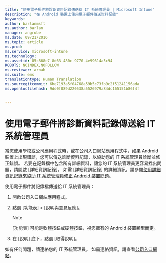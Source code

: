 ```yaml
---
title: "使用電子郵件將診斷資料記錄傳送給 IT 系統管理員 | Microsoft Intune"
description: "在 Android 裝置上使用電子郵件傳送資料記錄"
keywords: 
author: barlanmsft
ms.author: barlan
manager: angrobe
ms.date: 09/21/2016
ms.topic: article
ms.prod: 
ms.service: microsoft-intune
ms.technology: 
ms.assetid: 85c868e7-8d63-480c-9770-4e99614a5c94
ROBOTS: NOINDEX,NOFOLLOW
ms.reviewer: arnab
ms.suite: ems
translationtype: Human Translation
ms.sourcegitcommit: 6be7193a5f04768a59b5c73fb9c2f51241156ada
ms.openlocfilehash: 9dd0f089d220538a5526979a84dc165151b86f4f


---
```



# <a name="send-diagnostic-data-logs-to-your-it-admin-using-email"></a>使用電子郵件將診斷資料記錄傳送給 IT 系統管理員

當您使用學校或公司應用程式時，或在公司入口網站應用程式中，如果 Android 裝置上出現錯誤，您可以傳送診斷資料記錄，以協助您的 IT 系統管理員診斷並修正錯誤。 若要在記錄檔中包含所有詳細資料，讓您的 IT 系統管理員更容易找出問題，請開啟 [詳細資訊記錄]。 如需 [詳細資訊記錄] 的詳細資訊，請參閱[使用詳細資訊記錄來協助 IT 系統管理員修正 Android 裝置問題](use-verbose-logging-to-help-your-it-administrator-fix-device-issues-android.md)。

使用電子郵件將記錄檔傳送給 IT 系統管理員：

1.  開啟公司入口網站應用程式。

2.  點選 [功能表] &gt; [說明與意見反應]。

    > [!NOTE]
    > [功能表] 可能是軟體按鈕或硬體按鈕，視您擁有的 Android 裝置類型而定。

3.  在 [說明] 底下，點選 [取得說明]。

如有任何問題，請連絡您的 IT 系統管理員。 如需連絡資訊，請查看[公司入口網站](http://portal.manage.microsoft.com)。



<!--HONumber=Oct16_HO2-->



